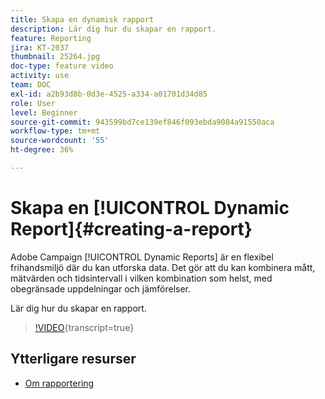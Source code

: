 ```yaml
---
title: Skapa en dynamisk rapport
description: Lär dig hur du skapar en rapport.
feature: Reporting
jira: KT-2037
thumbnail: 25264.jpg
doc-type: feature video
activity: use
team: DOC
exl-id: a2b93d8b-0d3e-4525-a334-a01701d34d85
role: User
level: Beginner
source-git-commit: 943599bd7ce139ef846f093ebda9084a91550aca
workflow-type: tm+mt
source-wordcount: '55'
ht-degree: 36%

---
```


# Skapa en [!UICONTROL Dynamic Report]{#creating-a-report}

Adobe Campaign [!UICONTROL Dynamic Reports] är en flexibel frihandsmiljö där du kan utforska data. Det gör att du kan kombinera mått, mätvärden och tidsintervall i vilken kombination som helst, med obegränsade uppdelningar och jämförelser.

Lär dig hur du skapar en rapport.

>[!VIDEO](https://video.tv.adobe.com/v/25264/?learn=on){transcript=true}

## Ytterligare resurser

* [Om rapportering](https://experienceleague.adobe.com/docs/campaign-standard/using/reporting/about-reporting/about-dynamic-reports.html?lang=sv-SE)
